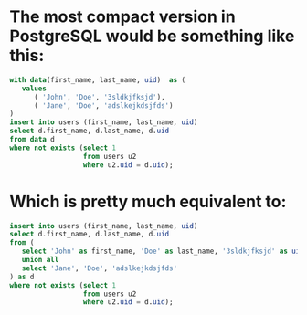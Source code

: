 # The most compact version in PostgreSQL would be something like this:

```sql
with data(first_name, last_name, uid)  as (
   values
      ( 'John', 'Doe', '3sldkjfksjd'),
      ( 'Jane', 'Doe', 'adslkejkdsjfds')
) 
insert into users (first_name, last_name, uid) 
select d.first_name, d.last_name, d.uid
from data d
where not exists (select 1
                  from users u2
                  where u2.uid = d.uid);
```
# Which is pretty much equivalent to:

```sql
insert into users (first_name, last_name, uid) 
select d.first_name, d.last_name, d.uid
from (
   select 'John' as first_name, 'Doe' as last_name, '3sldkjfksjd' as uid
   union all
   select 'Jane', 'Doe', 'adslkejkdsjfds'
) as d
where not exists (select 1
                  from users u2
                  where u2.uid = d.uid);
```
